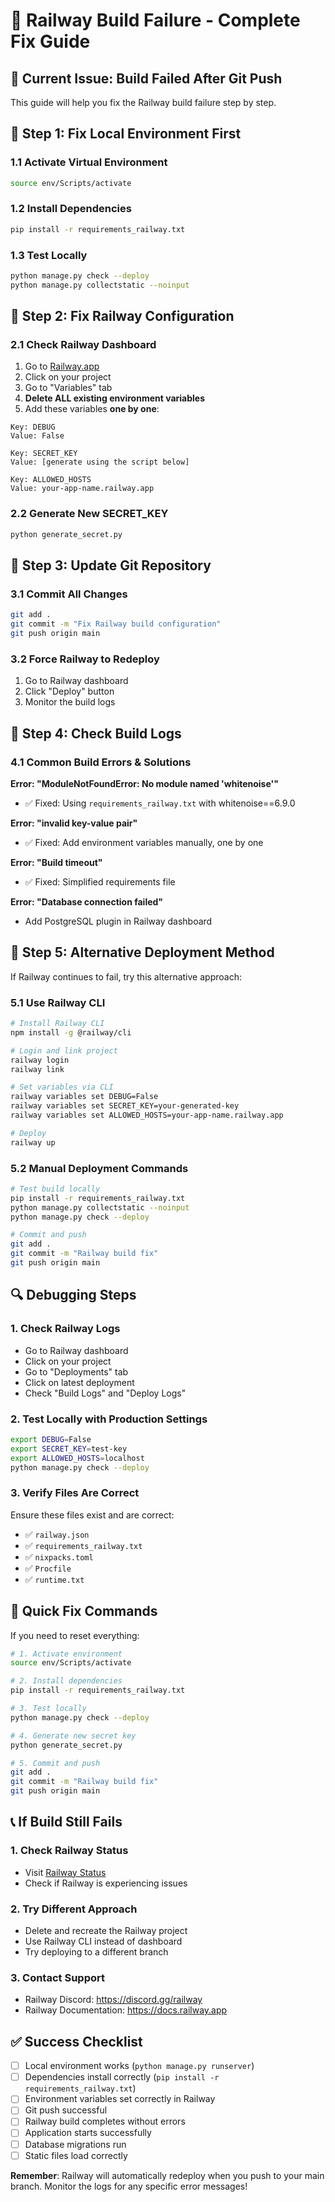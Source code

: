 # 🚂 Railway Build Failure - Complete Fix Guide

## 🚨 Current Issue: Build Failed After Git Push

This guide will help you fix the Railway build failure step by step.

## 🔧 Step 1: Fix Local Environment First

### 1.1 Activate Virtual Environment

```bash
source env/Scripts/activate
```

### 1.2 Install Dependencies

```bash
pip install -r requirements_railway.txt
```

### 1.3 Test Locally

```bash
python manage.py check --deploy
python manage.py collectstatic --noinput
```

## 🔧 Step 2: Fix Railway Configuration

### 2.1 Check Railway Dashboard

1. Go to [Railway.app](https://railway.app)
2. Click on your project
3. Go to "Variables" tab
4. **Delete ALL existing environment variables**
5. Add these variables **one by one**:

```
Key: DEBUG
Value: False
```

```
Key: SECRET_KEY
Value: [generate using the script below]
```

```
Key: ALLOWED_HOSTS
Value: your-app-name.railway.app
```

### 2.2 Generate New SECRET_KEY

```bash
python generate_secret.py
```

## 🔧 Step 3: Update Git Repository

### 3.1 Commit All Changes

```bash
git add .
git commit -m "Fix Railway build configuration"
git push origin main
```

### 3.2 Force Railway to Redeploy

1. Go to Railway dashboard
2. Click "Deploy" button
3. Monitor the build logs

## 🔧 Step 4: Check Build Logs

### 4.1 Common Build Errors & Solutions

**Error: "ModuleNotFoundError: No module named 'whitenoise'"**

- ✅ Fixed: Using `requirements_railway.txt` with whitenoise==6.9.0

**Error: "invalid key-value pair"**

- ✅ Fixed: Add environment variables manually, one by one

**Error: "Build timeout"**

- ✅ Fixed: Simplified requirements file

**Error: "Database connection failed"**

- Add PostgreSQL plugin in Railway dashboard

## 🔧 Step 5: Alternative Deployment Method

If Railway continues to fail, try this alternative approach:

### 5.1 Use Railway CLI

```bash
# Install Railway CLI
npm install -g @railway/cli

# Login and link project
railway login
railway link

# Set variables via CLI
railway variables set DEBUG=False
railway variables set SECRET_KEY=your-generated-key
railway variables set ALLOWED_HOSTS=your-app-name.railway.app

# Deploy
railway up
```

### 5.2 Manual Deployment Commands

```bash
# Test build locally
pip install -r requirements_railway.txt
python manage.py collectstatic --noinput
python manage.py check --deploy

# Commit and push
git add .
git commit -m "Railway build fix"
git push origin main
```

## 🔍 Debugging Steps

### 1. Check Railway Logs

- Go to Railway dashboard
- Click on your project
- Go to "Deployments" tab
- Click on latest deployment
- Check "Build Logs" and "Deploy Logs"

### 2. Test Locally with Production Settings

```bash
export DEBUG=False
export SECRET_KEY=test-key
export ALLOWED_HOSTS=localhost
python manage.py check --deploy
```

### 3. Verify Files Are Correct

Ensure these files exist and are correct:

- ✅ `railway.json`
- ✅ `requirements_railway.txt`
- ✅ `nixpacks.toml`
- ✅ `Procfile`
- ✅ `runtime.txt`

## 🎯 Quick Fix Commands

If you need to reset everything:

```bash
# 1. Activate environment
source env/Scripts/activate

# 2. Install dependencies
pip install -r requirements_railway.txt

# 3. Test locally
python manage.py check --deploy

# 4. Generate new secret key
python generate_secret.py

# 5. Commit and push
git add .
git commit -m "Railway build fix"
git push origin main
```

## 📞 If Build Still Fails

### 1. Check Railway Status

- Visit [Railway Status](https://status.railway.app)
- Check if Railway is experiencing issues

### 2. Try Different Approach

- Delete and recreate the Railway project
- Use Railway CLI instead of dashboard
- Try deploying to a different branch

### 3. Contact Support

- Railway Discord: https://discord.gg/railway
- Railway Documentation: https://docs.railway.app

## ✅ Success Checklist

- [ ] Local environment works (`python manage.py runserver`)
- [ ] Dependencies install correctly (`pip install -r requirements_railway.txt`)
- [ ] Environment variables set correctly in Railway
- [ ] Git push successful
- [ ] Railway build completes without errors
- [ ] Application starts successfully
- [ ] Database migrations run
- [ ] Static files load correctly

**Remember**: Railway will automatically redeploy when you push to your main branch. Monitor the logs for any specific error messages!
